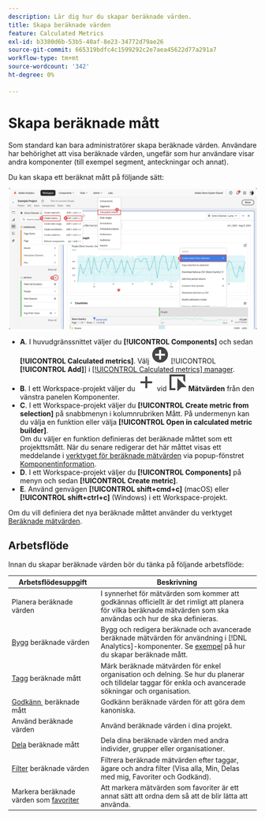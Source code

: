 ```yaml
---
description: Lär dig hur du skapar beräknade värden.
title: Skapa beräknade värden
feature: Calculated Metrics
exl-id: b3380d6b-53b5-40af-8e23-34772d79ae26
source-git-commit: 665319bdfc4c1599292c2e7aea45622d77a291a7
workflow-type: tm+mt
source-wordcount: '342'
ht-degree: 0%

---
```


# Skapa beräknade mått

Som standard kan bara administratörer skapa beräknade värden. Användare har behörighet att visa beräknade värden, ungefär som hur användare visar andra komponenter (till exempel segment, anteckningar och annat).

Du kan skapa ett beräknat mått på följande sätt:

![Olika sätt att skapa ett mått](assets/create-metric.png)

* **A**. I huvudgränssnittet väljer du **[!UICONTROL Components]** och sedan **[!UICONTROL Calculated metrics]**. Välj ![AddCircle](/help/assets/icons/AddCircle.svg) [!UICONTROL **[!UICONTROL Add]**] i [[!UICONTROL Calculated metrics] manager](cm-manager.md).
* **B**. I ett Workspace-projekt väljer du ![Lägg till](/help/assets/icons/Add.svg) vid ![Händelse](/help/assets/icons/Event.svg) **Mätvärden** från den vänstra panelen Komponenter.
* **C**. I ett Workspace-projekt väljer du **[!UICONTROL Create metric from selection]** på snabbmenyn i kolumnrubriken Mått. På undermenyn kan du välja en funktion eller välja **[!UICONTROL Open in calculated metric builder]**. <br/>Om du väljer en funktion definieras det beräknade måttet som ett projekttsmått. När du senare redigerar det här måttet visas ett meddelande i [verktyget för beräknade mätvärden](/help/analyze/analysis-workspace/components/use-components-in-workspace.md) via popup-fönstret [Komponentinformation](c-build-metrics/cm-build-metrics.md).
* **D**. I ett Workspace-projekt väljer du **[!UICONTROL Components]** på menyn och sedan **[!UICONTROL Create metric]**.
* **E**. Använd genvägen **[!UICONTROL shift+cmd+c]** (macOS) eller **[!UICONTROL shift+ctrl+c]** (Windows) i ett Workspace-projekt.

Om du vill definiera det nya beräknade måttet använder du verktyget [Beräknade mätvärden](c-build-metrics/cm-build-metrics.md).


## Arbetsflöde

Innan du skapar beräknade värden bör du tänka på följande arbetsflöde:

| Arbetsflödesuppgift | Beskrivning |
| --- | --- |
| Planera beräknade värden | I synnerhet för mätvärden som kommer att godkännas officiellt är det rimligt att planera för vilka beräknade mätvärden som ska användas och hur de ska definieras. |
| [Bygg](c-build-metrics/cm-build-metrics.md) beräknade värden | Bygg och redigera beräknade och avancerade beräknade mätvärden för användning i [!DNL Analytics]-komponenter.  Se [exempel](c-build-metrics/cm-build-metrics.md) på hur du skapar beräknade mått. |
| [Tagg](cm-tagging.md) beräknade mått | Märk beräknade mätvärden för enkel organisation och delning. Se hur du planerar och tilldelar taggar för enkla och avancerade sökningar och organisation. |
| [Godkänn &#x200B;](cm-approving.md) beräknade mått | Godkänn beräknade värden för att göra dem kanoniska. |
| Använd beräknade värden | Använd beräknade värden i dina projekt. |
| [Dela](cm-sharing.md) beräknade mått | Dela dina beräknade värden med andra individer, grupper eller organisationer. |
| [Filter](cm-filter.md) beräknade värden | Filtrera beräknade mätvärden efter taggar, ägare och andra filter (Visa alla, Min, Delas med mig, Favoriter och Godkänd). |
| Markera beräknade värden som [favoriter](cm-finding.md) | Att markera mätvärden som favoriter är ett annat sätt att ordna dem så att de blir lätta att använda. |
